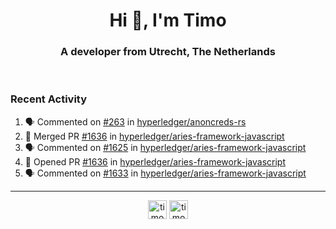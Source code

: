 <h1 align="center">Hi 👋, I'm Timo</h1>
<h3 align="center">A developer from Utrecht, The Netherlands</h3>
<br/>
<!-- https://github.com/rahuldkjain/github-profile-readme-generator --!>

<!--  <p align="left"><img src="https://github-readme-stats.vercel.app/api?username=timoglastra&show_icons=true&count_private=true&" alt="timoglastra" /></p> --!>

<!--
Github language stats
<p align="left"><img src="https://github-readme-stats.vercel.app/api/top-langs/?username=timoglastra&layout=compact" alt="timoglastra" /><p>
-->

<!-- Codestats language stats -->
<!-- <p align="left"><img src="https://codestats-readme.vercel.app/api/top-langs/?username=timoglastra&layout=compact&language_count=12" alt="timoglastra" /><p>    --!>
  
<h3>Recent Activity</h3>

<!--START_SECTION:activity-->
1. 🗣 Commented on [#263](https://github.com/hyperledger/anoncreds-rs/issues/263#issuecomment-1806728680) in [hyperledger/anoncreds-rs](https://github.com/hyperledger/anoncreds-rs)
2. 🎉 Merged PR [#1636](https://github.com/hyperledger/aries-framework-javascript/pull/1636) in [hyperledger/aries-framework-javascript](https://github.com/hyperledger/aries-framework-javascript)
3. 🗣 Commented on [#1625](https://github.com/hyperledger/aries-framework-javascript/issues/1625#issuecomment-1805175181) in [hyperledger/aries-framework-javascript](https://github.com/hyperledger/aries-framework-javascript)
4. 💪 Opened PR [#1636](https://github.com/hyperledger/aries-framework-javascript/pull/1636) in [hyperledger/aries-framework-javascript](https://github.com/hyperledger/aries-framework-javascript)
5. 🗣 Commented on [#1633](https://github.com/hyperledger/aries-framework-javascript/issues/1633#issuecomment-1803138018) in [hyperledger/aries-framework-javascript](https://github.com/hyperledger/aries-framework-javascript)
<!--END_SECTION:activity-->

---

<p align="center">
<a href="https://twitter.com/timoglastra" target="blank"><img align="center" src="https://cdn.jsdelivr.net/npm/simple-icons@3.0.1/icons/twitter.svg" alt="timoglastra" height="30" width="30" /></a>
<a href="https://linkedin.com/in/timoglastra" target="blank"><img align="center" src="https://cdn.jsdelivr.net/npm/simple-icons@3.0.1/icons/linkedin.svg" alt="timoglastra" height="30" width="30" /></a>
</p>



